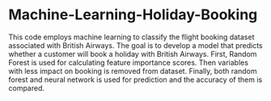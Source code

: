 # Machine-Learning-Holiday-Booking
This code employs machine learning to classify the flight booking dataset associated with British Airways. The goal is to develop a model that predicts whether a customer will book a holiday with British Airways. First, Random Forest is used for calculating feature importance scores. Then variables with less impact on booking is removed from dataset. Finally, both random forest and neural network is used for prediction and the accuracy of them is compared.
